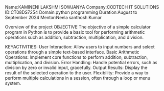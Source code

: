 Name:KAMINENI LAKSHMI SOWJANYA
Company:CODTECH IT SOLUTIONS
ID:CT08DS7254
Domain:python programming
Duration:August to September 2024
Mentor:Neela santhosh Kumar 

Overview of the project
OBJECTIVE
The objective of a simple calculator program in Python is to provide a basic tool for performing arithmetic operations such as addition, subtraction, multiplication, and division.

KEYACTIVITIES:
User Interaction: Allow users to input numbers and select operations through a simple text-based interface.
Basic Arithmetic Operations: Implement core functions to perform addition, subtraction, multiplication, and division.
Error Handling: Handle potential errors, such as division by zero or invalid input, gracefully.
Output Results: Display the result of the selected operation to the user.
Flexibility: Provide a way to perform multiple calculations in a session, often through a loop or menu system.

